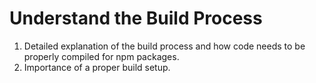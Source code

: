 # Understand the Build Process
1. Detailed explanation of the build process and how code needs to be properly compiled for npm packages.
2. Importance of a proper build setup.
